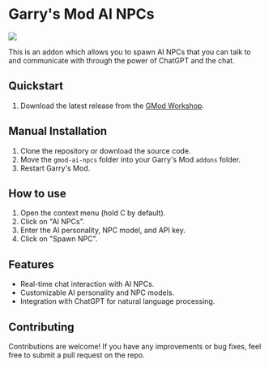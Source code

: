 # Garry's Mod AI NPCs

![](https://img.shields.io/steam/subscriptions/3142705974?label=Steam%20Subscriptions&style=for-the-badge&logo=steam)

This is an addon which allows you to spawn AI NPCs that you can talk to and communicate with through the power of ChatGPT and the chat.

## Quickstart

1. Download the latest release from the [GMod Workshop](https://steamcommunity.com/sharedfiles/filedetails/?id=2509518419).

## Manual Installation

1. Clone the repository or download the source code.
2. Move the `gmod-ai-npcs` folder into your Garry's Mod `addons` folder.
3. Restart Garry's Mod.

## How to use

1. Open the context menu (hold C by default).
2. Click on "AI NPCs".
3. Enter the AI personality, NPC model, and API key.
4. Click on "Spawn NPC".

## Features

- Real-time chat interaction with AI NPCs.
- Customizable AI personality and NPC models.
- Integration with ChatGPT for natural language processing.

## Contributing

Contributions are welcome! If you have any improvements or bug fixes, feel free to submit a pull request on the repo.
